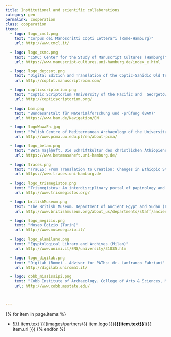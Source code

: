 ```yaml
---
title: Institutional and scientific collaborations
category: gen
permalink: cooperation
class: cooperation
items:
  - logo: logo_cmcl.png
    text: "Corpus dei Manoscritti Copti Letterari (Rome-Hamburg)"
    url: http://www.cmcl.it/

  - logo: logo_csmc.png
    text: "CSMC: Center for the Study of Manuscript Cultures (Hamburg)"
    url: https://www.manuscript-cultures.uni-hamburg.de/index_e.html

  - logo: logo_detcsot.png
    text: "Digital Edition and Translation of the Coptic-Sahidic Old Testament (Göttingen)"
    url: http://coptot.manuscriptroom.com/

  - logo: copticscriptorium.png
    text: "Coptic Scriptorium (University of the Pacific and  Georgetown University)"
    url: http://copticscriptorium.org/

  - logo: bam.png
    text: "Bundesanstalt für Materialforschung und -prüfung (BAM)"
    url: https://www.bam.de/Navigation/EN

  - logo: logoWawaEn.jpg
    text: "Polish Centre of Mediterranean Archaeology of the University of Warsaw (PCMA) (Warsaw, Poland)"
    url: http://www.pcma.uw.edu.pl/en/about-pcma/

  - logo: logo_betam.png
    text: "Beta maṣāḥǝft. Die Schriftkultur des christlichen Äthiopiens und Eritreas: Eine multimediale Forschungsumgebung (Hamburg)"
    url: https://www.betamasaheft.uni-hamburg.de/

  - logo: traces.png
    text: "TraCES: From Translation to Creation: Changes in Ethiopic Style and Lexicon from Late Antiquity to the Middle Ages (Hamburg)"
    url: https://www.traces.uni-hamburg.de

  - logo: logo_trismegistos.png
    text: "Trismegistos: An interdisciplinary portal of papirology and epigraphical resources (Leuven)"
    url: http://www.trismegistos.org/

  - logo: britishMuseum.png
    text: "The British Museum. Department of Ancient Egypt and Sudan (London) - Advisor for PAThs: dr. Elisabeth R. O’Connell"
    url: http://www.britishmuseum.org/about_us/departments/staff/ancient_egypt_and_sudan/elisabeth_oconnell.aspx

  - logo: logo_megizio.png
    text: "Museo Egizio (Turin)"
    url: http://www.museoegizio.it/

  - logo: logo_elamilano.png
    text: "Egyptological Library and Archives (Milan)"
    url: http://www.unimi.it/ENG/university/31835.htm

  - logo: logo_digilab.png
    text: "DigiLab (Rome) - Advisor for PAThs: dr. Lanfranco Fabriani"
    url: http://digilab.uniroma1.it/

  - logo: cobb_mississipi.png
    text: "Cobb Institute of Archaeology. College of Arts & Sciences, Mississippi State University"
    url: http://www.cobb.msstate.edu/



---
```

{% for item in page.items %}
- ![{{ item.text }}](images/partners/{{ item.logo }})[**{{item.text}}**]({{ item.url }})
{% endfor %}
